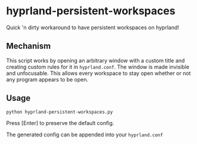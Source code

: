 # hyprland-persistent-workspaces
Quick 'n dirty workaround to have persistent workspaces on hyprland!

## Mechanism
This script works by opening an arbitrary window with a custom title and creating custom rules for it in `hyprland.conf`. The window is made invisible and unfocusable.
This allows every workspace to stay open whether or not any program appears to be open.

## Usage
```python hyprland-persistent-workspaces.py```

Press [Enter] to preserve the default config.

The generated config can be appended into your `hyprland.conf`
